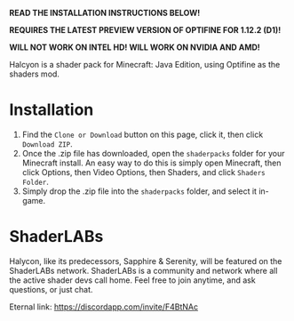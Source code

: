 **READ THE INSTALLATION INSTRUCTIONS BELOW!**

**REQUIRES THE LATEST PREVIEW VERSION OF OPTIFINE FOR 1.12.2 (D1)!**

**WILL NOT WORK ON INTEL HD! WILL WORK ON NVIDIA AND AMD!**

Halcyon is a shader pack for Minecraft: Java Edition, using Optifine as the shaders mod.

# Installation
1. Find the `Clone or Download` button on this page, click it, then click `Download ZIP`.
2. Once the .zip file has downloaded, open the `shaderpacks` folder for your Minecraft install. An easy way to do this is simply open Minecraft, then click Options, then Video Options, then Shaders, and click `Shaders Folder`.
3. Simply drop the .zip file into the `shaderpacks` folder, and select it in-game.

# ShaderLABs
Halycon, like its predecessors, Sapphire & Serenity, will be featured on the ShaderLABs network. ShaderLABs is a community and network where all the active shader devs call home. Feel free to join anytime, and ask questions, or just chat.

Eternal link: https://discordapp.com/invite/F4BtNAc
